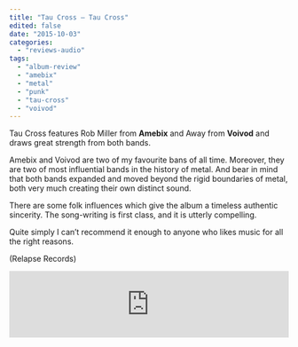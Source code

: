 ```yaml
---
title: "Tau Cross – Tau Cross"
edited: false
date: "2015-10-03"
categories:
  - "reviews-audio"
tags:
  - "album-review"
  - "amebix"
  - "metal"
  - "punk"
  - "tau-cross"
  - "voivod"
---
```


Tau Cross features Rob Miller from **Amebix** and Away from **Voivod** and draws great strength from both bands.

Amebix and Voivod are two of my favourite bans of all time. Moreover, they are two of most influential bands in the history of metal. And bear in mind that both bands expanded and moved beyond the rigid boundaries of metal, both very much creating their own distinct sound.

There are some folk influences which give the album a timeless authentic sincerity. The song-writing is first class, and it is utterly compelling.

Quite simply I can’t recommend it enough to anyone who likes music for all the right reasons.

(Relapse Records)

<iframe style="border: 0; width: 100%; height: 120px;" src="https://bandcamp.com/EmbeddedPlayer/album=1490630357/size=large/bgcol=ffffff/linkcol=0687f5/tracklist=false/artwork=small/transparent=true/" seamless=""><a href="http://taucross.bandcamp.com/album/tau-cross">Tau Cross by Tau Cross</a></iframe>
